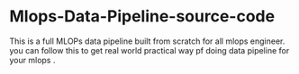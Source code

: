 # Mlops-Data-Pipeline-source-code
This is a full MLOPs data pipeline built from scratch for all mlops engineer. you can follow this to get real world practical way pf doing data pipeline for your mlops .
